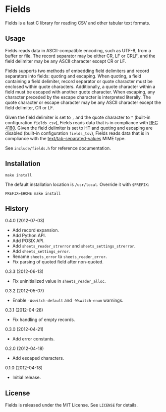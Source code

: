 Fields
======

Fields is a fast C library for reading CSV and other tabular text formats.


Usage
-----

Fields reads data in ASCII-compatible encoding, such as UTF-8, from a buffer
or file. The record separator may be either CR, LF or CRLF, and the field
delimiter may be any ASCII character except CR or LF.

Fields supports two methods of embedding field delimiters and record separators
into fields: quoting and escaping. When quoting, a field containing a field
delimiter, record separator or quote character must be enclosed within quote
characters. Additionally, a quote character within a field must be escaped
with another quote character. When escaping, any character preceded by the
escape character is interpreted literally. The quote character or escape
character may be any ASCII character except the field delimiter, CR or LF.

Given the field delimiter is set to `,` and the quote character to `"`
(built-in configuration `fields_csv`), Fields reads data that is in compliance
with [RFC 4180][]. Given the field delimiter is set to HT and quoting and
escaping are disabled (built-in configuration `fields_tsv`), Fields reads data
that is in compliance with the [text/tab-separated-values][TSV] MIME type.

See `include/fields.h` for reference documentation.

  [RFC 4180]: http://tools.ietf.org/html/rfc4180
  [TSV]:      http://www.iana.org/assignments/media-types/text/tab-separated-values


Installation
------------

    make install

The default installation location is `/usr/local`. Override it with `$PREFIX`:

    PREFIX=$HOME make install


History
-------

0.4.0 (2012-07-03)
  - Add record expansion.
  - Add Python API.
  - Add POSIX API.
  - Add `sheets_reader_strerror` and `sheets_settings_strerror`.
  - Add `sheets_settings_error`.
  - Rename `sheets_error` to `sheets_reader_error`.
  - Fix parsing of quoted field after non-quoted.

0.3.3 (2012-06-13)
  - Fix uninitialized value in `sheets_reader_alloc`.

0.3.2 (2012-05-07)
  - Enable `-Wswitch-default` and `-Wswitch-enum` warnings.

0.3.1 (2012-04-28)
  - Fix handling of empty records.

0.3.0 (2012-04-21)
  - Add error constants.

0.2.0 (2012-04-18)
  - Add escaped characters.

0.1.0 (2012-04-18)
  - Initial release.


License
-------

Fields is released under the MIT License. See `LICENSE` for details.
